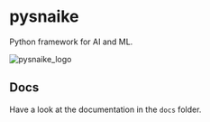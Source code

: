 # pysnaike
Python framework for AI and ML.

![pysnaike_logo](https://user-images.githubusercontent.com/54172854/111886397-80f87680-89cd-11eb-904a-7f2b0cb2dbf4.png)

## Docs
Have a look at the documentation in the ```docs``` folder.